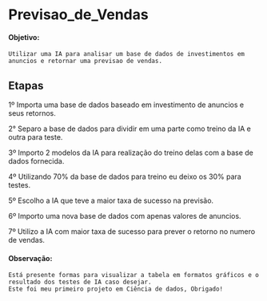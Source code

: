 # Previsao_de_Vendas

#### Objetivo:
	Utilizar uma IA para analisar um base de dados de investimentos em anuncios e retornar uma previsao de vendas.
	
## Etapas
1º Importa uma base de dados baseado em investimento de anuncios e seus retornos.

2° Separo a base de dados para dividir em uma parte como treino da IA e outra para teste.

3º Importo 2 modelos da IA para realização do treino delas com a base de dados fornecida.

4º Utilizando 70% da base de dados para treino eu deixo os 30% para testes.

5º Escolho a IA que teve a maior taxa de sucesso na previsão.

6º Importo uma nova base de dados com apenas valores de anuncios.

7º Utilizo a IA com maior taxa de sucesso para prever o retorno no numero de vendas.


#### Observação:
	Está presente formas para visualizar a tabela em formatos gráficos e o resultado dos testes de IA caso desejar.
	Este foi meu primeiro projeto em Ciência de dados, Obrigado!
  
